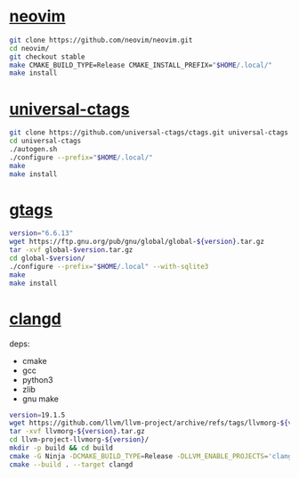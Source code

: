 # [neovim](https://github.com/neovim/neovim)

```bash
git clone https://github.com/neovim/neovim.git
cd neovim/
git checkout stable
make CMAKE_BUILD_TYPE=Release CMAKE_INSTALL_PREFIX="$HOME/.local/"
make install
```

# [universal-ctags](https://github.com/universal-ctags/ctags)

```bash
git clone https://github.com/universal-ctags/ctags.git universal-ctags
cd universal-ctags
./autogen.sh
./configure --prefix="$HOME/.local/"
make
make install
```

# [gtags](https://ftp.gnu.org/pub/gnu/global/)

```bash
version="6.6.13"
wget https://ftp.gnu.org/pub/gnu/global/global-${version}.tar.gz
tar -xvf global-$version.tar.gz
cd global-$version/
./configure --prefix="$HOME/.local" --with-sqlite3
make
make install
```

# [clangd](https://github.com/llvm/llvm-project)

deps:

- cmake
- gcc
- python3
- zlib
- gnu make

```bash
version=19.1.5
wget https://github.com/llvm/llvm-project/archive/refs/tags/llvmorg-${version}.tar.gz
tar -xvf llvmorg-${version}.tar.gz
cd llvm-project-llvmorg-${version}/
mkdir -p build && cd build
cmake -G Ninja -DCMAKE_BUILD_TYPE=Release -DLLVM_ENABLE_PROJECTS='clang;clang-tools-extra' ../llvm
cmake --build . --target clangd
```
